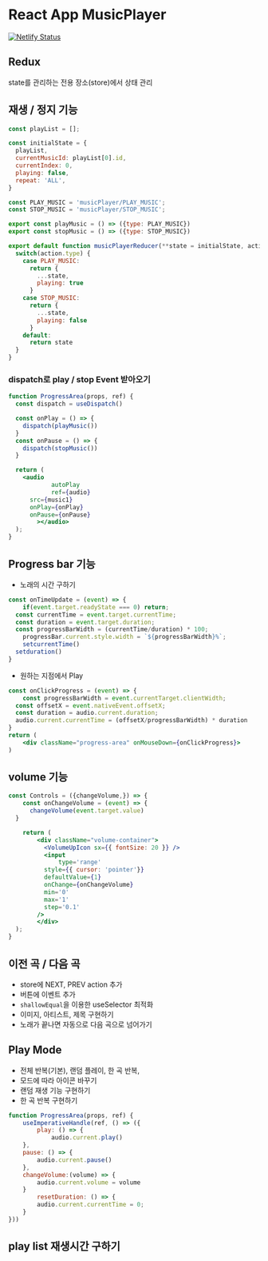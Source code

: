 # React App MusicPlayer
[![Netlify Status](https://api.netlify.com/api/v1/badges/66598ebc-389d-464f-869a-14ce8a811e2e/deploy-status)](https://app.netlify.com/sites/hacookie-mp3/deploys)

## Redux
state를 관리하는 전용 장소(store)에서 상태 관리

## 재생 / 정지 기능
```jsx
const playList = [];

const initialState = {
  playList,
  currentMusicId: playList[0].id,
  currentIndex: 0,
  playing: false,
  repeat: 'ALL',
}

const PLAY_MUSIC = 'musicPlayer/PLAY_MUSIC';
const STOP_MUSIC = 'musicPlayer/STOP_MUSIC';

export const playMusic = () => ({type: PLAY_MUSIC})
export const stopMusic = () => ({type: STOP_MUSIC})

export default function musicPlayerReducer(**state = initialState, action**) {
  switch(action.type) {
    case PLAY_MUSIC:
      return {
        ...state,
        playing: true
      }
    case STOP_MUSIC:
      return {
        ...state,
        playing: false
      }
    default:
      return state
  }
}
```
### dispatch로 play / stop Event 받아오기
```jsx
function ProgressArea(props, ref) {
  const dispatch = useDispatch()

  const onPlay = () => {
    dispatch(playMusic())
  }
  const onPause = () => {
    dispatch(stopMusic())
  }

  return (
    <audio
			autoPlay
			ref={audio}
      src={music1}
      onPlay={onPlay}
      onPause={onPause}
		></audio>
  );
}
```


## Progress bar 기능
- 노래의 시간 구하기
```jsx
const onTimeUpdate = (event) => {
	if(event.target.readyState === 0) return;
  const currentTime = event.target.currentTime;
  const duration = event.target.duration;
  const progressBarWidth = (currentTime/duration) * 100;
	progressBar.current.style.width = `${progressBarWidth}%`;
	setcurrentTime()
  setduration()
}
```
- 원하는 지점에서 Play
```jsx
const onClickProgress = (event) => {
	const progressBarWidth = event.currentTarget.clientWidth;
  const offsetX = event.nativeEvent.offsetX;
  const duration = audio.current.duration;
  audio.current.currentTime = (offsetX/progressBarWidth) * duration
}
return (
	<div className="progress-area" onMouseDown={onClickProgress}>
)
```

## volume 기능
```jsx
const Controls = ({changeVolume,}) => {
	const onChangeVolume = (event) => {
	  changeVolume(event.target.value)
  }

	return (
		<div className="volume-container">
		  <VolumeUpIcon sx={{ fontSize: 20 }} />
		  <input 
			  type='range'
	      style={{ cursor: 'pointer'}}
	      defaultValue={1}
	      onChange={onChangeVolume}
	      min='0'
	      max='1'
	      step='0.1'
	    />
		</div>
  );
}
```

## 이전 곡 / 다음 곡
- store에 NEXT, PREV action 추가
- 버튼에 이벤트 추가
- `shallowEqual`을 이용한 useSelector 최적화
- 이미지, 아티스트, 제목 구현하기
- 노래가 끝나면 자동으로 다음 곡으로 넘어가기

## Play Mode
- 전체 반복(기본), 랜덤 플레이, 한 곡 반복, 
- 모드에 따라 아이콘 바꾸기 
- 랜덤 재생 기능 구현하기
- 한 곡 반복 구현하기
```jsx
function ProgressArea(props, ref) {
	useImperativeHandle(ref, () => ({
		play: () => {
			audio.current.play()
    },
    pause: () => {
	    audio.current.pause()
    },
    changeVolume:(volume) => {
	    audio.current.volume = volume
    }
		resetDuration: () => {
	    audio.current.currentTime = 0;
    }
}))
```
## play list 재생시간 구하기

